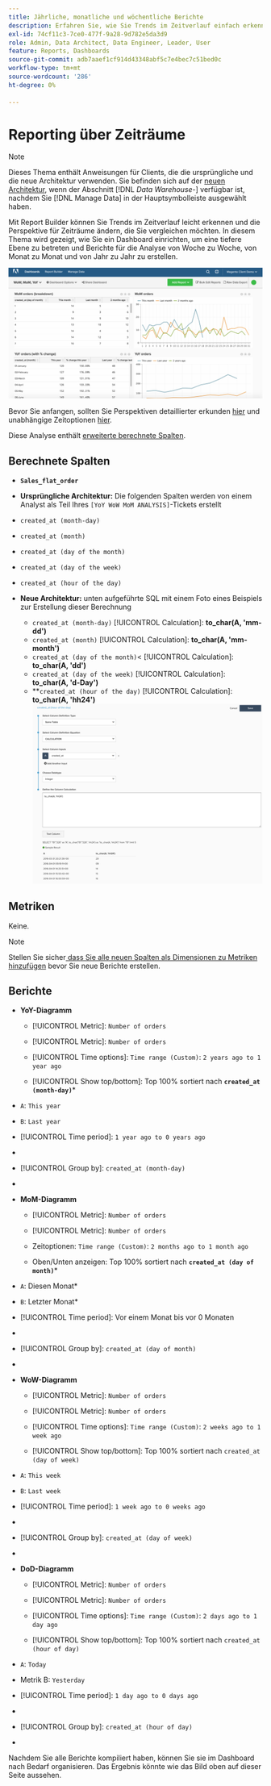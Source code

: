 ```yaml
---
title: Jährliche, monatliche und wöchentliche Berichte
description: Erfahren Sie, wie Sie Trends im Zeitverlauf einfach erkennen und die Perspektive für Zeiträume ändern können, die Sie vergleichen möchten.
exl-id: 74cf11c3-7ce0-477f-9a28-9d782e5da3d9
role: Admin, Data Architect, Data Engineer, Leader, User
feature: Reports, Dashboards
source-git-commit: adb7aaef1cf914d43348abf5c7e4bec7c51bed0c
workflow-type: tm+mt
source-wordcount: '286'
ht-degree: 0%

---
```


# Reporting über Zeiträume

>[!NOTE]
>
>Dieses Thema enthält Anweisungen für Clients, die die ursprüngliche und die neue Architektur verwenden. Sie befinden sich auf der [neuen Architektur](../../administrator/account-management/new-architecture.md), wenn der Abschnitt [!DNL _Data Warehouse-_] verfügbar ist, nachdem Sie [!DNL Manage Data] in der Hauptsymbolleiste ausgewählt haben.

Mit Report Builder können Sie Trends im Zeitverlauf leicht erkennen und die Perspektive für Zeiträume ändern, die Sie vergleichen möchten. In diesem Thema wird gezeigt, wie Sie ein Dashboard einrichten, um eine tiefere Ebene zu betreten und Berichte für die Analyse von Woche zu Woche, von Monat zu Monat und von Jahr zu Jahr zu erstellen.

![](../../assets/Wow__mom__yoy.png)

Bevor Sie anfangen, sollten Sie Perspektiven detaillierter erkunden [hier](../../tutorials/using-visual-report-builder.md) und unabhängige Zeitoptionen [hier](../../tutorials/time-options-visual-rpt-bldr.md).

Diese Analyse enthält [erweiterte berechnete Spalten](../data-warehouse-mgr/adv-calc-columns.md).

## Berechnete Spalten

* **`Sales_flat_order`**
* **Ursprüngliche Architektur:** Die folgenden Spalten werden von einem Analyst als Teil Ihres `[YoY WoW MoM ANALYSIS]`-Tickets erstellt
* `created_at (month-day)`
* `created_at (month)`
* `created_at (day of the month)`
* `created_at (day of the week)`
* `created_at (hour of the day)`

* **Neue Architektur:** unten aufgeführte SQL mit einem Foto eines Beispiels zur Erstellung dieser Berechnung
   * `created_at (month-day)` [!UICONTROL Calculation]: **to_char(A, &#39;mm-dd&#39;)**
   * `created_at (month)` [!UICONTROL Calculation]: **to_char(A, &#39;mm-month&#39;)**
   * `created_at (day of the month)`&lt; [!UICONTROL Calculation]: **to_char(A, &#39;dd&#39;)**
   * `created_at (day of the week)` [!UICONTROL Calculation]: **to_char(A, &#39;d-Day&#39;)**
   * **`created_at (hour of the day)` [!UICONTROL Calculation]: **to_char(A, &#39;hh24&#39;)**
     ![](../../assets/new-arch-create-calc.png)

## Metriken

Keine.

>[!NOTE]
>
>Stellen Sie sicher[ dass Sie alle neuen Spalten als Dimensionen zu Metriken hinzufügen](../data-warehouse-mgr/manage-data-dimensions-metrics.md) bevor Sie neue Berichte erstellen.

## Berichte

* **YoY-Diagramm**
   * [!UICONTROL Metric]: `Number of orders`

   * [!UICONTROL Metric]: `Number of orders`
   * [!UICONTROL Time options]: `Time range (Custom)`: `2 years ago to 1 year ago`

   * [!UICONTROL Show top/bottom]: Top 100% sortiert nach **`created_at (month-day)`***

* `A`: `This year`
* `B`: `Last year`
* [!UICONTROL Time period]: `1 year ago to 0 years ago`
* 
  [!UICONTROL Interval]: `None`
* [!UICONTROL Group by]: `created_at (month-day)`
* 
  [!UICONTROL Chart Type]: `Line`

* **MoM-Diagramm**
   * [!UICONTROL Metric]: `Number of orders`

   * [!UICONTROL Metric]: `Number of orders`
   * Zeitoptionen: `Time range (Custom)`: `2 months ago to 1 month ago`

   * Oben/Unten anzeigen: Top 100% sortiert nach **`created_at (day of month)`***

* `A`: Diesen Monat*
* `B`: Letzter Monat*
* [!UICONTROL Time period]: Vor einem Monat bis vor 0 Monaten
* 
  [!UICONTROL Interval]: None
* [!UICONTROL Group by]: `created_at (day of month)`
* 
  [!UICONTROL Chart Type]: Line

* **WoW-Diagramm**
   * [!UICONTROL Metric]: `Number of orders`

   * [!UICONTROL Metric]: `Number of orders`
   * [!UICONTROL Time options]: `Time range (Custom)`: `2 weeks ago to 1 week ago`

   * [!UICONTROL Show top/bottom]: Top 100% sortiert nach `created_at (day of week)`

* `A`: `This week`
* `B`: `Last week`
* [!UICONTROL Time period]: `1 week ago to 0 weeks ago`
* 
  [!UICONTROL Interval]: `None`
* [!UICONTROL Group by]: `created_at (day of week)`
* 
  [!UICONTROL Chart Type]: `Line`

* **DoD-Diagramm**
   * [!UICONTROL Metric]: `Number of orders`

   * [!UICONTROL Metric]: `Number of orders`
   * [!UICONTROL Time options]: `Time range (Custom)`: `2 days ago to 1 day ago`

   * [!UICONTROL Show top/bottom]: Top 100% sortiert nach `created_at (hour of day)`

* `A`: `Today`
* Metrik B: `Yesterday`
* [!UICONTROL Time period]: `1 day ago to 0 days ago`
* 
  [!UICONTROL Interval]: `None`
* [!UICONTROL Group by]: `created_at (hour of day)`
* 
  [!UICONTROL Chart Type]: `Line`

Nachdem Sie alle Berichte kompiliert haben, können Sie sie im Dashboard nach Bedarf organisieren. Das Ergebnis könnte wie das Bild oben auf dieser Seite aussehen.
